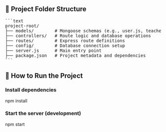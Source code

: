 ## 📁 Project Folder Structure
<pre lang="text">
```text 
project-root/ 
├── models/        # Mongoose schemas (e.g., user.js, teacher.js) 
├── controllers/   # Route logic and database operations 
├── routes/        # Express route definitions 
├── config/        # Database connection setup 
├── server.js      # Main entry point 
├── package.json   # Project metadata and dependencies 
```
</pre>
## 🚀 How to Run the Project

### Install dependencies
npm install

### Start the server (development)
npm start


